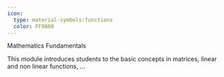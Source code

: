 ```yaml
---
icon:
  type: material-symbols:functions
  color: FF9800
---
```


Mathematics Fundamentals

This module introduces students to the basic concepts in matrices, linear and non linear functions,  ... 

